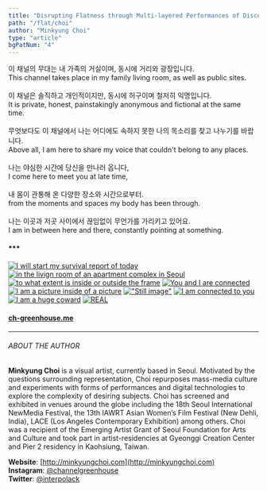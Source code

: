 ```yaml
---
title: "Disrupting Flatness through Multi-layered Performances of Discordance: “Green | House”"
path: "/flat/choi"
author: "Minkyung Choi"
type: "article"
bgPatNum: "4"
---
```



이 채널의 무대는 내 가족의 거실이며, 동시에 거리와 광장입니다.
<br>
This channel takes place in my family living room, as well as public sites.
<br><br>
이 채널은 솔직하고 개인적이지만, 동시에 허구이며 철저히 익명입니다.
<br>
It is private, honest, painstakingly anonymous and fictional at the same time.
<br><br>
무엇보다도 이 채널에서 나는 어디에도 속하지 못한 나의 목소리를 찾고 나누기를 바랍니다.
<br>
Above all, I am here to share my voice that couldn't belong to any places.
<br><br>
나는 야심한 시간에 당신을 만나러 옵니다,
<br>
I come here to meet you at late time,
<br><br>
내 몸이 관통해 온 다양한 장소와 시간으로부터.
<br>
from the moments and spaces my body has been through.
<br><br>
나는 이곳과 저곳 사이에서 끊임없이 무언가를 가리키고 있어요.
<br>
I am in between here and there, constantly pointing at something.

#### ***

[![I will start my survival report of today](/artwork/choi1.png)](https://youtu.be/srfy9uJMHkk?list=PLE32tbdZcdpN-__7GBF_StrJWsenSdyDi&t=45)
[![in the livign room of an apartment complex in Seoul](/artwork/choi2.png)](https://youtu.be/srfy9uJMHkk?list=PLE32tbdZcdpN-__7GBF_StrJWsenSdyDi&t=55)
[![to what extent is inside or outside the frame](/artwork/choi3.png)](https://youtu.be/srfy9uJMHkk?list=PLE32tbdZcdpN-__7GBF_StrJWsenSdyDi&t=247)
[![You and I are connected](/artwork/choi4.png)](https://youtu.be/srfy9uJMHkk?list=PLE32tbdZcdpN-__7GBF_StrJWsenSdyDi&t=278)
[![I am a picture inside of a picture](/artwork/choi5.png)](https://youtu.be/srfy9uJMHkk?list=PLE32tbdZcdpN-__7GBF_StrJWsenSdyDi&t=301)
[!["Still image"](/artwork/choi6.png)](https://youtu.be/srfy9uJMHkk?list=PLE32tbdZcdpN-__7GBF_StrJWsenSdyDi&t=415)
[![I am connected to you](/artwork/choi7.png)](https://youtu.be/srfy9uJMHkk?list=PLE32tbdZcdpN-__7GBF_StrJWsenSdyDi&t=332)
[![I am a huge coward](/artwork/choi8.png)](https://youtu.be/srfy9uJMHkk?list=PLE32tbdZcdpN-__7GBF_StrJWsenSdyDi&t=309)
[![REAL](/artwork/choi9.png)](https://youtu.be/srfy9uJMHkk?list=PLE32tbdZcdpN-__7GBF_StrJWsenSdyDi&t=441)

#### [ch-greenhouse.me](ch-greenhouse.me) 

---


<span class="bio1">

###### ABOUT THE AUTHOR  
**Minkyung Choi** is a visual artist, currently based in Seoul. Motivated by the questions surrounding representation, Choi repurposes mass-media culture and experiments with forms of performances and digital technologies to explore the complexity of desiring subjects. Choi has screened and exhibited in venues around the globe including the 18th Seoul International NewMedia Festival, the 13th IAWRT Asian Women’s Film Festival (New Dehli, India), LACE (Los Angeles Contemporary Exhibition) among others. Choi was a recipient of the Emerging Artist Grant of Seoul Foundation for Arts and Culture and took part in artist-residencies at Gyeonggi Creation Center and Pier 2 residency in Kaohsiung, Taiwan. 

**Website**: [http://minkyungchoi.com](http://minkyungchoi.com)  
**Instagram**: [@channelgreenhouse](https://www.instagram.com/channelgreenhouse/)  
**Twitter**: [@interpolack](https://twitter.com//interpolack/)  

</span>  


